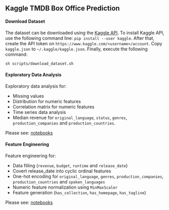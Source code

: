 ## Kaggle TMDB Box Office Prediction
#### Download Dataset
The dataset can be downloaded using the [Kaggle API](https://github.com/Kaggle/kaggle-api). To install Kaggle API, use the following command line: `pip install --user kaggle`. After that, create the API token on `https://www.kaggle.com/<username>/account`. Copy `kaggle.json` to `~/.kaggle/kaggle.json`. Finally, execute the following command:
```console
sh scripts/download_dataset.sh
```
#### Exploratory Data Analysis
Exploratory data analysis for:
* Missing values
* Distribution for numeric features
* Correlation matrix for numeric features
* Time series data analysis
* Median revenue for `original_language`, `status`, `genres`, `production_companies` and `production_countries`.

Please see: [notebooks](notebooks/exploratory_data_analysis.ipynb)

#### Feature Engineering
Feature engineering for:
* Data filling (`revenue`, `budget`, `runtime` and `release_date`)
* Covert release_date into cyclic ordinal features
* One-hot encoding for `original_language`, `genres`, `production_companies`, `production_countries` and `spoken_languages`
* Numeric feature normalization using `MinMaxScaler`
* Feature generation (`has_collection`, `has_homepage`, `has_tagline`)

Please see: [notebooks](notebooks/feature_engineering.ipynb)